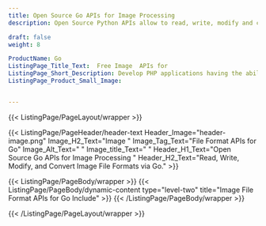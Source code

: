 ```yaml
---
title: Open Source Go APIs for Image Processing
description: Open Source Python APIs allow to read, write, modify and convert Image File Formats via Go.

draft: false
weight: 8

ProductName: Go
ListingPage_Title_Text:  Free Image  APIs for
ListingPage_Short_Description: Develop PHP applications having the ability to create, edit and convert numerious image file formats like PNG, JPEG, BMP, GIF and so on.
ListingPage_Product_Small_Image: 


---
```


{{< ListingPage/PageLayout/wrapper >}}

{{< ListingPage/PageHeader/header-text
Header_Image="header-image.png"
Image_H2_Text="Image "
Image_Tag_Text="File Format APIs for Go"
Image_Alt_Text=" "
Image_title_Text=" "
Header_H1_Text="Open Source Go APIs for Image Processing "
Header_H2_Text="Read, Write, Modify, and Convert Image File Formats via Go." >}}

{{< ListingPage/PageBody/wrapper >}}
{{< ListingPage/PageBody/dynamic-content type="level-two" title="Image File Format APIs for Go Include" >}}
{{< /ListingPage/PageBody/wrapper >}}

{{< /ListingPage/PageLayout/wrapper >}}